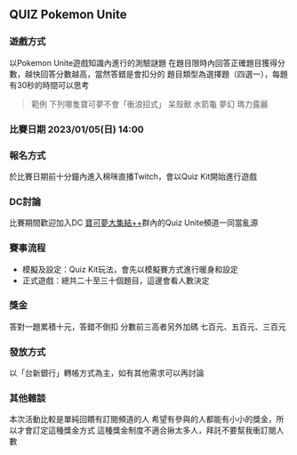 ## QUIZ Pokemon Unite
### 遊戲方式
以Pokemon Unite遊戲知識內進行的測驗謎題
在題目限時內回答正確題目獲得分數，越快回答分數越高，當然答錯是會扣分的
題目類型為選擇題（四選一），每題有30秒的時間可以思考

>範例 下列哪隻寶可夢不會「衝浪招式」
>呆殼獸
>水箭龜
>夢幻
>瑪力露麗

### 比賽日期 2023/01/05(日) 14:00

### 報名方式

於比賽日期前十分鐘內進入棉咪直播Twitch，會以Quiz Kit開始進行遊戲

### DC討論
比賽期間歡迎加入DC [寶可夢大集結++](https://discord.com/invite/HjWRkvPsfD)群內的Quiz Unite頻道一同當亂源

### 賽事流程
- 模擬及設定：Quiz Kit玩法，會先以模擬賽方式進行暖身和設定
- 正式遊戲：總共二十至三十個題目，這邊會看人數決定

### 獎金
答對一題累積十元，答錯不倒扣
分數前三高者另外加碼 七百元、五百元、三百元

### 發放方式
以「台新銀行」轉帳方式為主，如有其他需求可以再討論

### 其他雜談
本次活動比較是單純回饋有訂閱頻道的人
希望有參與的人都能有小小的獎金，所以才會訂定這種獎金方式
這種獎金制度不適合揪太多人，拜託不要幫我衝訂閱人數

